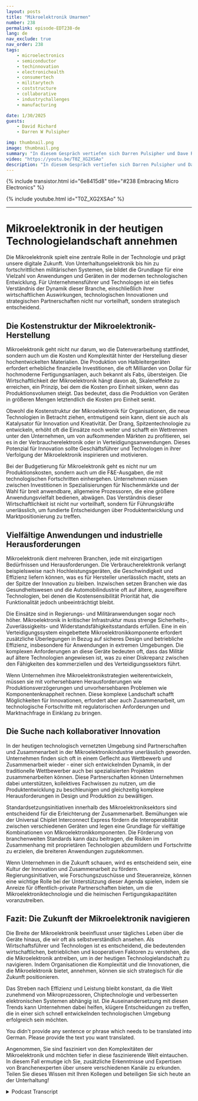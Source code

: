 ```yaml
---
layout: posts
title: "Mikroelektronik Umarmen"
number: 238
permalink: episode-EDT238-de
lang: de
nav_exclude: true
nav_order: 238
tags:
    - microelectronics
    - semiconductor
    - techinnovation
    - electronichealth
    - consumertech
    - militarytech
    - coststructure
    - collaborative
    - industrychallenges
    - manufacturing

date: 1/30/2025
guests:
    - David Richard
    - Darren W Pulsipher

img: thumbnail.png
image: thumbnail.png
summary: "In diesem Gespräch vertiefen sich Darren Pulsipher und Dave Richard in die komplexe Welt der Mikroelektronik und erkunden ihre Bedeutung weit über CPUs hinaus. Sie diskutieren die verschiedenen Arten von Mikroelektronik, die wirtschaftlichen Faktoren, die die Produktion beeinflussen, und die einzigartigen Herausforderungen, vor denen Regierungssektoren bei der Einführung fortschrittlicher Technologien stehen. Die Diskussion behandelt auch das Konzept der Koopetition in der Branche und die Bedeutung von Standards für die Interoperabilität, die die Zukunft der Branche sichert. Das Gespräch berührt auch die Zukunft der Mikroelektronik und Regierungsinitiativen wie den CHIPS Act."
video: "https://youtu.be/T0Z_XG2XSAo"
description: "In diesem Gespräch vertiefen sich Darren Pulsipher und Dave Richard in die komplexe Welt der Mikroelektronik und erkunden ihre Bedeutung weit über CPUs hinaus. Sie diskutieren die verschiedenen Arten von Mikroelektronik, die wirtschaftlichen Faktoren, die die Produktion beeinflussen, und die einzigartigen Herausforderungen, vor denen Regierungssektoren bei der Einführung fortschrittlicher Technologien stehen. Die Diskussion behandelt auch das Konzept der Koopetition in der Branche und die Bedeutung von Standards für die Interoperabilität, die die Zukunft der Branche sichert. Das Gespräch berührt auch die Zukunft der Mikroelektronik und Regierungsinitiativen wie den CHIPS Act."
---
```


<div>
{% include transistor.html id="6e8415d8" title="#238 Embracing Micro Electronics" %}

{% include youtube.html id="T0Z_XG2XSAo" %}
</div>

---

# Mikroelektronik in der heutigen Technologielandschaft annehmen

Die Mikroelektronik spielt eine zentrale Rolle in der Technologie und prägt unsere digitale Zukunft. Von Unterhaltungselektronik bis hin zu fortschrittlichen militärischen Systemen, sie bildet die Grundlage für eine Vielzahl von Anwendungen und Geräten in der modernen technologischen Entwicklung. Für Unternehmensführer und Technologen ist ein tiefes Verständnis der Dynamik dieser Branche, einschließlich ihrer wirtschaftlichen Auswirkungen, technologischen Innovationen und strategischen Partnerschaften nicht nur vorteilhaft, sondern strategisch entscheidend.

## Die Kostenstruktur der Mikroelektronik-Herstellung

Mikroelektronik geht nicht nur darum, wo die Datenverarbeitung stattfindet, sondern auch um die Kosten und Komplexität hinter der Herstellung dieser hochentwickelten Materialien. Die Produktion von Halbleitergeräten erfordert erhebliche finanzielle Investitionen, die oft Milliarden von Dollar für hochmoderne Fertigungsanlagen, auch bekannt als Fabs, übersteigen. Die Wirtschaftlichkeit der Mikroelektronik hängt davon ab, Skaleneffekte zu erreichen, ein Prinzip, bei dem die Kosten pro Einheit sinken, wenn das Produktionsvolumen steigt. Das bedeutet, dass die Produktion von Geräten in größeren Mengen letztendlich die Kosten pro Einheit senkt.

Obwohl die Kostenstruktur der Mikroelektronik für Organisationen, die neue Technologien in Betracht ziehen, entmutigend sein kann, dient sie auch als Katalysator für Innovation und Kreativität. Der Drang, Spitzentechnologie zu entwickeln, erhöht oft die Einsätze noch weiter und schafft ein Wettrennen unter den Unternehmen, um von aufkommenden Märkten zu profitieren, sei es in der Verbraucherelektronik oder in Verteidigungsanwendungen. Dieses Potenzial für Innovation sollte Geschäftsführer und Technologen in ihrer Verfolgung der Mikroelektronik inspirieren und motivieren.

Bei der Budgetierung für Mikroelektronik geht es nicht nur um Produktionskosten, sondern auch um die F&E-Ausgaben, die mit technologischen Fortschritten einhergehen. Unternehmen müssen zwischen Investitionen in Spezialisierungen für Nischenmärkte und der Wahl für breit anwendbare, allgemeine Prozessoren, die eine größere Anwendungsvielfalt bedienen, abwägen. Das Verständnis dieser Wirtschaftlichkeit ist nicht nur vorteilhaft, sondern für Führungskräfte unerlässlich, um fundierte Entscheidungen über Produktentwicklung und Marktpositionierung zu treffen.

## Vielfältige Anwendungen und industrielle Herausforderungen

Mikroelektronik dient mehreren Branchen, jede mit einzigartigen Bedürfnissen und Herausforderungen. Die Verbraucherelektronik verlangt beispielsweise nach Hochleistungsgeräten, die Geschwindigkeit und Effizienz liefern können, was es für Hersteller unerlässlich macht, stets an der Spitze der Innovation zu bleiben. Inzwischen setzen Branchen wie das Gesundheitswesen und die Automobilindustrie oft auf ältere, ausgereiftere Technologien, bei denen die Kostensensibilität Priorität hat, die Funktionalität jedoch unbeeinträchtigt bleibt.

Die Einsätze sind in Regierungs- und Militäranwendungen sogar noch höher. Mikroelektronik in kritischer Infrastruktur muss strenge Sicherheits-, Zuverlässigkeits- und Widerstandsfähigkeitsstandards erfüllen. Eine in ein Verteidigungssystem eingebettete Mikroelektronikkomponente erfordert zusätzliche Überlegungen in Bezug auf sicheres Design und betriebliche Effizienz, insbesondere für Anwendungen in extremen Umgebungen. Die komplexen Anforderungen an diese Geräte bedeuten oft, dass das Militär auf ältere Technologien angewiesen ist, was zu einer Diskrepanz zwischen den Fähigkeiten des kommerziellen und des Verteidigungssektors führt.

Wenn Unternehmen ihre Mikroelektronikstrategien weiterentwickeln, müssen sie mit vorhersehbaren Herausforderungen wie Produktionsverzögerungen und unvorhersehbaren Problemen wie Komponentenknappheit rechnen. Diese komplexe Landschaft schafft Möglichkeiten für Innovationen, erfordert aber auch Zusammenarbeit, um technologische Fortschritte mit regulatorischen Anforderungen und Marktnachfrage in Einklang zu bringen.

## Die Suche nach kollaborativer Innovation

In der heutigen technologisch vernetzten Umgebung sind Partnerschaften und Zusammenarbeit in der Mikroelektronikindustrie unerlässlich geworden. Unternehmen finden sich oft in einem Geflecht aus Wettbewerb und Zusammenarbeit wieder - einer sich entwickelnden Dynamik, in der traditionelle Wettbewerber auch bei spezialisierten Projekten zusammenarbeiten können. Diese Partnerschaften können Unternehmen dabei unterstützen, kollektives Fachwissen zu nutzen, um die Produktentwicklung zu beschleunigen und gleichzeitig komplexe Herausforderungen in Design und Produktion zu bewältigen.

Standardsetzungsinitiativen innerhalb des Mikroelektroniksektors sind entscheidend für die Erleichterung der Zusammenarbeit. Bemühungen wie der Universal Chiplet Interconnect Express fördern die Interoperabilität zwischen verschiedenen Geräten und legen eine Grundlage für vielfältige Kombinationen von Mikroelektronikkomponenten. Die Förderung von branchenweiten Standards kann dazu beitragen, die Risiken im Zusammenhang mit proprietären Technologien abzumildern und Fortschritte zu erzielen, die breiteren Anwendungen zugutekommen.

Wenn Unternehmen in die Zukunft schauen, wird es entscheidend sein, eine Kultur der Innovation und Zusammenarbeit zu fördern. Regierungsinitiativen, wie Forschungszuschüsse und Steueranreize, können eine wichtige Rolle bei der Unterstützung dieser Agenda spielen, indem sie Anreize für öffentlich-private Partnerschaften bieten, um die Mikroelektroniktechnologie und die heimischen Fertigungskapazitäten voranzutreiben.

## Fazit: Die Zukunft der Mikroelektronik navigieren

Die Breite der Mikroelektronik beeinflusst unser tägliches Leben über die Geräte hinaus, die wir oft als selbstverständlich ansehen. Als Wirtschaftsführer und Technologen ist es entscheidend, die bedeutenden wirtschaftlichen, betrieblichen und kooperativen Faktoren zu verstehen, die die Mikroelektronik antreiben, um in der heutigen Technologielandschaft zu navigieren. Indem Organisationen die Komplexität und die Innovationen, die die Mikroelektronik bietet, annehmen, können sie sich strategisch für die Zukunft positionieren.

Das Streben nach Effizienz und Leistung bleibt konstant, da die Welt zunehmend von Mikroprozessoren, Chiptechnologie und verbesserten elektronischen Systemen abhängig ist. Die Auseinandersetzung mit diesen Trends kann Unternehmen dabei helfen, klügere Entscheidungen zu treffen, die in einer sich schnell entwickelnden technologischen Umgebung erfolgreich sein möchten.

You didn't provide any sentence or phrase which needs to be translated into German. Please provide the text you want translated.

Angenommen, Sie sind fasziniert von den Komplexitäten der Mikroelektronik und möchten tiefer in diese faszinierende Welt eintauchen. In diesem Fall ermutige ich Sie, zusätzliche Erkenntnisse und Expertisen von Branchenexperten über unsere verschiedenen Kanäle zu erkunden. Teilen Sie dieses Wissen mit Ihren Kollegen und beteiligen Sie sich heute an der Unterhaltung!



<details>
<summary> Podcast Transcript </summary>

<p></p>

</details>
